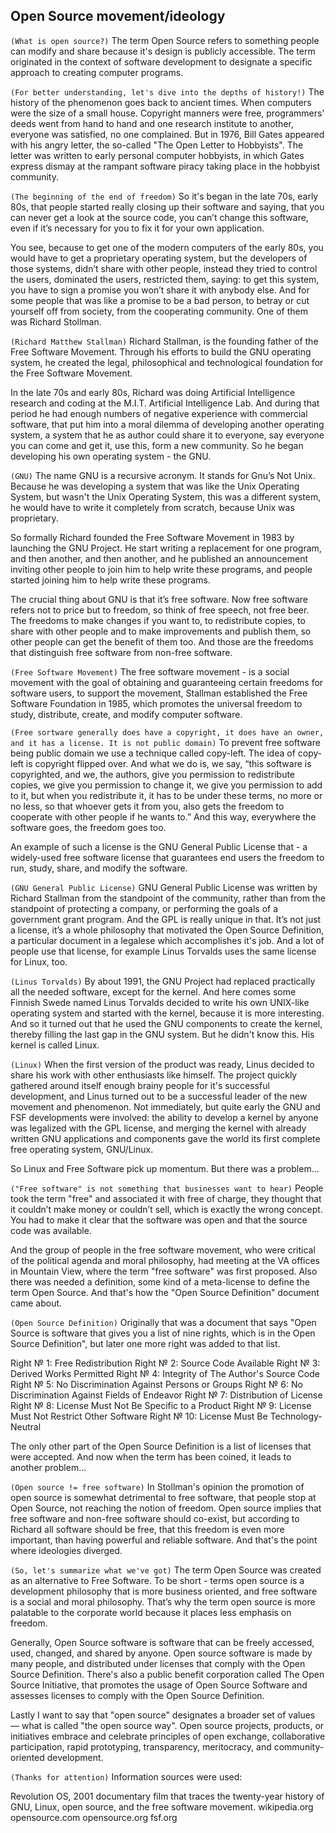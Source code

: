 ## Open Source movement/ideology

`(What is open source?)`
The term Open Source refers to something people can modify and share because it's design is publicly accessible.
The term originated in the context of software development to designate a specific approach to creating computer programs.

`(For better understanding, let's dive into the depths of history!)`
The history of the phenomenon goes back to ancient times. When computers were the size of a small house. 
Copyright manners were free, programmers' deeds went from hand to hand and one research institute to another, everyone was satisfied, no one complained.
But in 1976, Bill Gates appeared with his angry letter, the so-called "The Open Letter to Hobbyists". The letter was written to early personal computer hobbyists, in which Gates express dismay at the rampant software piracy taking place in the hobbyist community.

`(The beginning of the end of freedom)`
So it's began in the late 70s, early 80s, that people started really closing up their software and saying, that you can never get a look at the source code, you can’t change this software, even if it’s necessary for you to fix it for your own application.

You see, because to get one of the modern computers of the early 80s, you would have to get a proprietary operating system, but the developers of those systems, didn’t share with other people, instead they tried to control the users, dominated the users, restricted them, saying: to get this system, you have to sign a promise you won’t share it with anybody else.
And for some people that was like a promise to be a bad person, to betray or cut yourself off from society, from the cooperating community. One of them was Richard Stollman.

`(Richard Matthew Stallman)`
Richard Stallman, is the founding father of the Free Software Movement. Through his efforts to build the GNU operating system, he created the legal, philosophical and technological foundation for the Free Software Movement.

In the late 70s and early 80s, Richard was doing Artificial Intelligence research and coding at the M.I.T. Artificial Intelligence Lab.
And during that period he had enough numbers of negative experience with commercial software, that put him into a moral dilemma of developing another operating system, a system that he as author could share it to everyone, say everyone you can come and get it, use this, form a new community.
So he began developing his own operating system - the GNU.

`(GNU)`
The name GNU is a recursive acronym. It stands for Gnu’s Not Unix.
Because he was developing a system that was like the Unix Operating System, but wasn't the Unix Operating System, this was a different system, he would have to write it completely from scratch, because Unix was proprietary.

So formally Richard founded the Free Software Movement in 1983 by launching the GNU Project. He start writing a replacement for one program, and then another, and then another, and he published an announcement inviting other people to join him to help write these programs, and people started joining him to help write these programs.

The crucial thing about GNU is that it’s free software. Now free software refers not to price but to freedom, so think of free speech, not free beer.
The freedoms to make changes if you want to, to redistribute copies, to share with other people and to make improvements and publish them, so other people can get the benefit of them too. And those are the freedoms that distinguish free software from non-free software.

`(Free Software Movement)`
The free software movement - is a social movement with the goal of obtaining and guaranteeing certain freedoms for software users, to support the movement, Stallman established the Free Software Foundation in 1985, which promotes the universal freedom to study, distribute, create, and modify computer software.



`(Free sortware generally does have a copyright, it does have an owner, and it has a license. It is not public domain)`
To prevent free software being public domain we use a technique called copy-left. The idea of copy-left is copyright flipped over. And what we do is, we say, “this software is copyrighted, and we, the authors, give you permission to redistribute copies, we give you permission to change it, we give you permission to add to it, but when you redistribute it, it has to be under these terms, no more or no less, so that whoever gets it from you, also gets the freedom to cooperate with other people if he wants to.” And this way, everywhere the software goes, the freedom goes too.

An example of such a license is the GNU General Public License that - a widely-used free software license that guarantees end users the freedom to run, study, share, and modify the software.


`(GNU General Public License)`
GNU General Public License was written by Richard Stallman from the standpoint of the community, rather than from the standpoint of protecting a company, or performing the goals of a government grant program.
And the GPL is really unique in that. It’s not just a license, it’s a whole philosophy that motivated the Open Source Definition, a particular document in a legalese which accomplishes it's job. And a lot of people use that license, for example Linus Torvalds uses the same license for Linux, too.

`(Linus Torvalds)`
By about 1991, the GNU Project had replaced practically all the needed software, except for the kernel. And here comes some Finnish Swede named Linus Torvalds decided to write his own UNIX-like operating system and started with the kernel, because it is more interesting. 
And so it turned out that he used the GNU components to create the kernel, thereby filling the last gap in the GNU system. But he didn't know this.
His kernel is called Linux.

`(Linux)`
When the first version of the product was ready, Linus decided to share his work with other enthusiasts like himself. The project quickly gathered around itself enough brainy people for it's successful development, and Linus turned out to be a successful leader of the new movement and phenomenon.
Not immediately, but quite early the GNU and FSF developments were involved: the ability to develop a kernel by anyone was legalized with the GPL license, and merging the kernel with already written GNU applications and components gave the world its first complete free operating system, GNU/Linux.

So Linux and Free Software pick up momentum.
But there was a problem...

`("Free software" is not something that businesses want to hear)`
People took the term "free" and associated it with free of charge, they thought that it couldn’t make money or couldn’t sell, which is exactly the wrong concept.
You had to make it clear that the software was open and that the source code was available. 

And the group of people in the free software movement, who were critical of the political agenda and moral philosophy, had meeting at the VA offices in Mountain View, where the term "free software" was first proposed.
Also there was needed a definition, some kind of a meta-license to define the term Open Source. 
And that's how the "Open Source Definition" document came about.

`(Open Source Definition)`
Originally that was a document that says "Open Source is software that gives you a list of nine rights, which is in the Open Source Definition", but later one more right was added to that list.

Right № 1: Free Redistribution
Right № 2: Source Code Available
Right № 3: Derived Works Permitted
Right № 4: Integrity of The Author's Source Code
Right № 5: No Discrimination Against Persons or Groups
Right № 6: No Discrimination Against Fields of Endeavor
Right № 7: Distribution of License
Right № 8: License Must Not Be Specific to a Product
Right № 9: License Must Not Restrict Other Software
Right № 10: License Must Be Technology-Neutral

The only other part of the Open Source Definition is a list of licenses that were accepted.
And now when the term has been coined, it leads to another problem...

`(Open source != free software)`
In Stollman's opinion the promotion of open source is somewhat detrimental to free software, that people stop at Open Source, not reaching the notion of freedom. 
Open source implies that free software and non-free software should co-exist, but according to Richard all software should be free, that this freedom is even more important, than having powerful and reliable software.
And that's the point where ideologies diverged.

`(So, let's summarize what we've got)`
The term Open Source was created as an alternative to Free Software.
To be short - terms open source is a development philosophy that is more business oriented, and free software is a social and moral philosophy. 
That’s why the term open source is more palatable to the corporate world because it places less emphasis on freedom. 

Generally, Open Source software is software that can be freely accessed, used, changed, and shared by anyone. Open source software is made by many people, and distributed under licenses that comply with the Open Source Definition.
There's also a public benefit corporation called The Open Source Initiative, that promotes the usage of Open Source Software and assesses licenses to comply with the Open Source Definition.

Lastly I want to say that "open source" designates a broader set of values — what is called "the open source way". Open source projects, products, or initiatives embrace and celebrate principles of open exchange, collaborative participation, rapid prototyping, transparency, meritocracy, and community-oriented development.



`(Thanks for attention)`
Information sources were used:

Revolution OS, 2001 documentary film that traces the twenty-year history of GNU, Linux, open source, and the free software movement.
wikipedia.org
opensource.com
opensource.org
fsf.org







